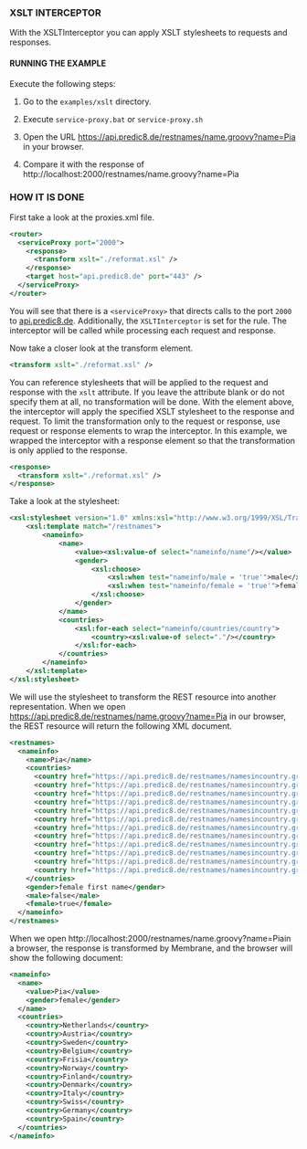 ### XSLT INTERCEPTOR

With the XSLTInterceptor you can apply XSLT stylesheets to requests and responses.


#### RUNNING THE EXAMPLE

Execute the following steps:

1. Go to the `examples/xslt` directory.

2. Execute `service-proxy.bat` or `service-proxy.sh`

2. Open the URL https://api.predic8.de/restnames/name.groovy?name=Pia in your browser.

3. Compare it with the response of http://localhost:2000/restnames/name.groovy?name=Pia


### HOW IT IS DONE

First take a look at the proxies.xml file.

```xml
<router>
  <serviceProxy port="2000">
    <response>
      <transform xslt="./reformat.xsl" />
    </response>
    <target host="api.predic8.de" port="443" />
  </serviceProxy>
</router>
```

You will see
that there is a `<serviceProxy>` that directs calls to the port `2000` to [api.predic8.de](https://api.predic8.de).
Additionally, the `XSLTInterceptor` is set for the rule.
The interceptor will be called while processing each request and response.

Now take a closer look at the transform element.

```xml
<transform xslt="./reformat.xsl" />
```

You can reference stylesheets that will be applied to the request and response with the `xslt` attribute.
If you leave the attribute blank or do not specify them at all, no transformation will be done.
With the element above, the interceptor will apply the specified XSLT stylesheet to the response and request. 
To limit the transformation only to the request or response, use request or response elements to wrap the interceptor.
In this example, we wrapped the interceptor with a response element
so that the transformation is only applied to the response. 

```xml
<response>
  <transform xslt="./reformat.xsl" />
</response>		
```

Take a look at the stylesheet:

```xml
<xsl:stylesheet version="1.0" xmlns:xsl="http://www.w3.org/1999/XSL/Transform">
	<xsl:template match="/restnames">
		<nameinfo>
			<name>
				<value><xsl:value-of select="nameinfo/name"/></value>
				<gender>
					<xsl:choose>
						<xsl:when test="nameinfo/male = 'true'">male</xsl:when>
						<xsl:when test="nameinfo/female = 'true'">female</xsl:when>
					</xsl:choose>
				</gender>
			</name>
			<countries>
				<xsl:for-each select="nameinfo/countries/country">
					<country><xsl:value-of select="."/></country>
				</xsl:for-each>
			</countries>
		</nameinfo>
	</xsl:template>
</xsl:stylesheet>
```
We will use the stylesheet to transform the REST resource into another representation.
When we open https://api.predic8.de/restnames/name.groovy?name=Pia in our browser,
the REST resource will return the following XML document. 

```xml
<restnames>
  <nameinfo>
    <name>Pia</name>
    <countries>
      <country href="https://api.predic8.de/restnames/namesincountry.groovy?country=Netherlands">Netherlands</country>
      <country href="https://api.predic8.de/restnames/namesincountry.groovy?country=Austria">Austria</country>
      <country href="https://api.predic8.de/restnames/namesincountry.groovy?country=Sweden">Sweden</country>
      <country href="https://api.predic8.de/restnames/namesincountry.groovy?country=Belgium">Belgium</country>
      <country href="https://api.predic8.de/restnames/namesincountry.groovy?country=Frisia">Frisia</country>
      <country href="https://api.predic8.de/restnames/namesincountry.groovy?country=Norway">Norway</country>
      <country href="https://api.predic8.de/restnames/namesincountry.groovy?country=Finland">Finland</country>
      <country href="https://api.predic8.de/restnames/namesincountry.groovy?country=Denmark">Denmark</country>
      <country href="https://api.predic8.de/restnames/namesincountry.groovy?country=Italy">Italy</country>
      <country href="https://api.predic8.de/restnames/namesincountry.groovy?country=Swiss">Swiss</country>
      <country href="https://api.predic8.de/restnames/namesincountry.groovy?country=Germany">Germany</country>
      <country href="https://api.predic8.de/restnames/namesincountry.groovy?country=Spain">Spain</country>
    </countries>
    <gender>female first name</gender>
    <male>false</male>
    <female>true</female>
  </nameinfo>
</restnames>
```

When we open http://localhost:2000/restnames/name.groovy?name=Piain a browser, the response is transformed by Membrane,
and the browser will show the following document:

```xml
<nameinfo>
  <name>
    <value>Pia</value>
    <gender>female</gender>
  </name>
  <countries>
    <country>Netherlands</country>
    <country>Austria</country>
    <country>Sweden</country>
    <country>Belgium</country>
    <country>Frisia</country>
    <country>Norway</country>
    <country>Finland</country>
    <country>Denmark</country>
    <country>Italy</country>
    <country>Swiss</country>
    <country>Germany</country>
    <country>Spain</country>
  </countries>
</nameinfo>
```